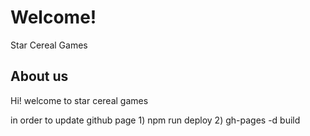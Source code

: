 # Welcome!

Star Cereal Games

## About us

Hi! welcome to star cereal games

in order to update github page
    1) npm run deploy
    2) gh-pages -d build